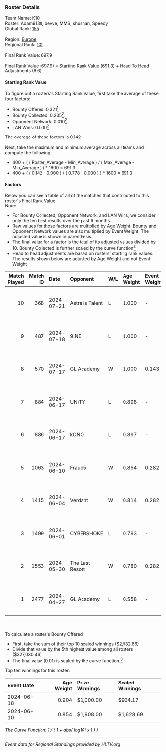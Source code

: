 ### Roster Details<br />
Team Name: K10<br />
Roster: Adam9130, bevve, MMS, shushan, Speedy<br />
Global Rank: [155](../standings_global.md)<br />
<br />
Region: [Europe]( ../standings_europe.md)<br />
Regional Rank: [101]( ../standings_europe.md)<br />
<br />
Final Rank Value:  697.9<br />
<br />
Final Rank Value (697.9) = Starting Rank Value (691.3) + Head To Head Adjustments (6.6)<br />

#### Starting Rank Value<br />
To figure out a rosters's Starting Rank Value, first take the average of these four factors:<br />
- Bounty Offered: 0.321[<sup>1</sup>](#table2)
- Bounty Collected: 0.235[<sup>2</sup>](#table1)
- Opponent Network: 0.010[<sup>2</sup>](#table1)
- LAN Wins: 0.000[<sup>2</sup>](#table1)

The average of these factors is 0.142<br />
<br />
Next, take the maximum and minimum average across all teams and compute the following:<br />
- 400 + ( ( Roster_Average - Min_Average ) / ( Max_Average - Min_Average ) ) * 1600 = 691.3
- 400 + ( ( 0.142 - 0.000 ) / ( 0.778 - 0.000 ) ) * 1600 = 691.3


#### Factors<br />
Below you can see a table of all of the matches that contributed to this roster's Final Rank Value.<br />
Note:<br />

- For Bounty Collected, Opponent Network, and LAN Wins, we consider only the ten best results over the past 6 months.
- Raw values for those factors are multiplied by Age Weight. Bounty and Opponent Network values are also multiplied by Event Weight. The adjusted value is shown in parenthesis.
- The final value for a factor is the total of its adjusted values divided by 10. Bounty Collected is further scaled by the curve function[<sup>3</sup>](#curveFunction)
- Head to head adjustments are based on rosters' starting rank values. The results shown below are adjusted by Age Weight and not Event Weight
<span id="table1"></span><br />


| Match Played | Match ID | Date       | Opponent        | W/L | Age Weight | Event Weight | Bounty Collected | Opponent Network | LAN Wins  | H2H Adj. | Roster                                   |
| -: | -: | :- | :- | :- | :- | :- | :- | :- | :- | -: | :- |
|           10 |      368 | 2024-07-21 | Astralis Talent | L   | 1.000      | -            | -                | -                | -         |   -14.85 | Adam9130, bevve, MMS, shushan, Speedy    |
|            9 |      487 | 2024-07-18 | 9INE            | L   | 1.000      | -            | -                | -                | -         |    -6.68 | Adam9130, bevve, MMS, shushan, Speedy    |
|            8 |      570 | 2024-07-17 | GL Academy      | W   | 1.000      | 0.143        | 0.007 (0.001)    | 0.102 (0.015)    | 0 (0.000) |    17.64 | Adam9130, bevve, meztal, shushan, Speedy |
|            7 |      884 | 2024-06-17 | UNiTY           | L   | 0.898      | -            | -                | -                | -         |    -5.51 | Adam9130, bevve, dobbo, MMS, shushan     |
|            6 |      886 | 2024-06-17 | kONO            | L   | 0.897      | -            | -                | -                | -         |    -8.60 | Adam9130, bevve, dobbo, MMS, shushan     |
|            5 |     1063 | 2024-06-10 | Fraud5          | W   | 0.854      | 0.282        | 0.004 (0.001)    | 0.056 (0.014)    | 0 (0.000) |    11.37 | Adam9130, bevve, dobbo, MMS, shushan     |
|            4 |     1415 | 2024-06-04 | Verdant         | W   | 0.814      | 0.282        | 0.015 (0.003)    | 0.305 (0.070)    | 0 (0.000) |    19.75 | Adam9130, bevve, dobbo, MMS, shushan     |
|            3 |     1499 | 2024-06-01 | CYBERSHOKE      | L   | 0.793      | -            | -                | -                | -         |    -6.20 | Adam9130, bevve, dobbo, MMS, shushan     |
|            2 |     1553 | 2024-05-30 | The Last Resort | W   | 0.780      | 0.282        | 0.001 (0.000)    | 0.000 (0.000)    | 0 (0.000) |     6.92 | Adam9130, bevve, dobbo, MMS, shushan     |
|            1 |     2477 | 2024-04-27 | GL Academy      | L   | 0.558      | -            | -                | -                | -         |    -7.20 | Adam9130, bevve, dobbo, MMS, shushan     |

<br />
<span id="table2"></span><br />
To calculate a roster's Bounty Offered:<br />

- First, take the sum of their top 10 scaled winnings ($2,532.86)
- Divide that value by the 5th highest value among all rosters ($327,030.46)
- The final value (0.01) is scaled by the curve function.[<sup>3</sup>](#curveFunction)

Top ten winnings for this roster:<br />

| Event Date | Age Weight | Prize Winnings | Scaled Winnings |
| :- | -: | :- | :- |
| 2024-06-18 |      0.904 | $1,000.00      | $904.17         |
| 2024-06-10 |      0.854 | $1,908.00      | $1,628.69       |


<span id="curveFunction"></span>_The Curve Function: 1 / ( 1 + abs( log10( x ) ) )_<br />

---
_Event data for Regional Standings provided by HLTV.org_<br />
